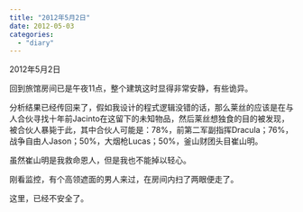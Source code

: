```yaml
---
title: "2012年5月2日"
date: 2012-05-03
categories: 
  - "diary"
---
```


2012年5月2日

回到旅馆房间已是午夜11点，整个建筑这时显得非常安静，有些诡异。

分析结果已经传回来了，假如我设计的程式逻辑没错的话，那么莱丝的应该是在与人合伙寻找十年前Jacinto在这留下的未知物品，然后莱丝想独食的目的被发现，被合伙人暴毙于此，其中合伙人可能是：78%，前第二军副指挥Dracula；76%，战争自由人Jason；50%，大烟枪Lucas；50%，釜山财团头目崔山明。

虽然崔山明是我救命恩人，但是我也不能掉以轻心。

刚看监控，有个高领遮面的男人来过，在房间内扫了两眼便走了。

这里，已经不安全了。
